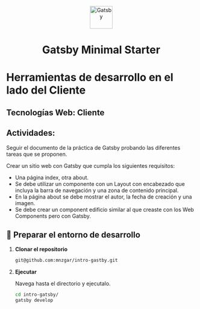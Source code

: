 <p align="center">
  <a href="https://www.gatsbyjs.com/?utm_source=starter&utm_medium=readme&utm_campaign=minimal-starter">
    <img alt="Gatsby" src="https://www.gatsbyjs.com/Gatsby-Monogram.svg" width="60" />
  </a>
</p>
<h1 align="center">
  Gatsby Minimal Starter
</h1>

# Herramientas de desarrollo en el lado del Cliente
## Tecnologías Web: Cliente

## Actividades:

Seguir el documento de la práctica de Gatsby probando las diferentes tareas que se proponen.

Crear un sitio web con Gatsby que cumpla los siguientes requisitos:

- Una página index, otra about. 
- Se debe utilizar un componente con un Layout con encabezado que incluya la barra de navegación y una zona de contenido principal. 
- En la página about se debe mostrar el autor, la fecha de creación y una imagen. 
- Se debe crear un component edificio similar al que creaste con los Web Components pero con Gatsby.

## 🚀 Preparar el entorno de desarrollo

1.  **Clonar el repositorio**

    ```zsh
    git@github.com:mnzgar/intro-gastby.git
    ```

2.  **Ejecutar**

    Navega hasta el directorio y ejecutalo.

    ```zsh
    cd intro-gatsby/
    gatsby develop
    ```
